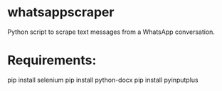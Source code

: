 # whatsappscraper
Python script to scrape text messages from a WhatsApp conversation.

# Requirements:
pip install selenium
pip install python-docx
pip install pyinputplus
